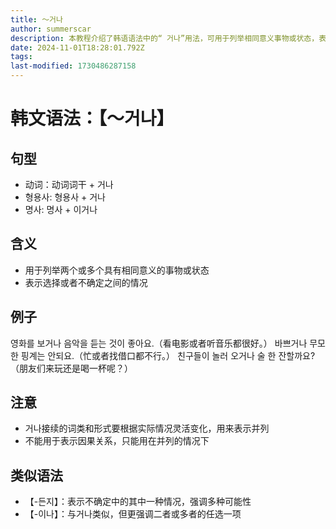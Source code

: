 ```yaml
---
title: 〜거나
author: summerscar
description: 本教程介绍了韩语语法中的“ 거나”用法，可用于列举相同意义事物或状态，表达选择或不确定情况。例句及注意事项帮助读者正确理解并运用。
date: 2024-11-01T18:28:01.792Z
tags:
last-modified: 1730486287158
---
```


# 韩文语法：【〜거나】

## 句型
- 动词：动词词干 + 거나
- 형용사: 형용사 + 거나
- 명사: 명사 + 이거나

## 含义
- 用于列举两个或多个具有相同意义的事物或状态
- 表示选择或者不确定之间的情况

## 例子
<Speak>영화를 보거나 음악을 듣는 것이 좋아요.</Speak>（看电影或者听音乐都很好。）
<Speak>바쁘거나 무모한 핑계는 안되요.</Speak>（忙或者找借口都不行。）
<Speak>친구들이 놀러 오거나 술 한 잔할까요?</Speak>（朋友们来玩还是喝一杯呢？）

## 注意
- 거나接续的词类和形式要根据实际情况灵活变化，用来表示并列
- 不能用于表示因果关系，只能用在并列的情况下

## 类似语法
- 【-든지】：表示不确定中的其中一种情况，强调多种可能性
- 【-이나】：与거나类似，但更强调二者或多者的任选一项
